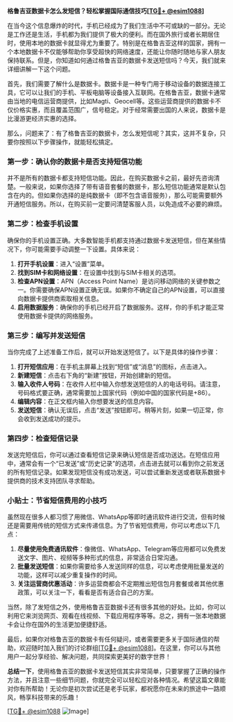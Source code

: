**格鲁吉亚数据卡怎么发短信？轻松掌握国际通信技巧[[TG💪+ @esim1088](https://t.me/s/esim1088)]**

在当今这个信息爆炸的时代，手机已经成为了我们生活中不可或缺的一部分。无论是工作还是生活，手机都为我们提供了极大的便利。而在国外旅行或者长期居住时，使用本地的数据卡就显得尤为重要了。特别是在格鲁吉亚这样的国家，拥有一个本地数据卡不仅能够帮助你享受超快的网络速度，还能让你随时随地与家人朋友保持联系。但是，你知道如何通过格鲁吉亚的数据卡发送短信吗？今天，我们就来详细讲解一下这个问题。

首先，我们需要了解什么是数据卡。数据卡是一种专门用于移动设备的数据连接工具，它可以让我们的手机、平板电脑等设备接入互联网。在格鲁吉亚，数据卡通常由当地的电信运营商提供，比如Magti、Geocell等。这些运营商提供的数据卡不仅价格实惠，而且覆盖范围广，信号稳定。对于经常需要出国的人来说，数据卡是比漫游更经济实惠的选择。

那么，问题来了：有了格鲁吉亚的数据卡，怎么发短信呢？其实，这并不复杂，只要你按照以下步骤操作，就能轻松搞定。

### 第一步：确认你的数据卡是否支持短信功能

并不是所有的数据卡都支持短信功能。因此，在购买数据卡之前，最好先咨询清楚。一般来说，如果你选择了带有语音套餐的数据卡，那么短信功能通常是默认包含在内的。但如果你选择的是纯数据卡（即不包含语音服务），那么可能需要额外开通短信服务。所以，在购买前一定要问清楚客服人员，以免造成不必要的麻烦。

### 第二步：检查手机设置

确保你的手机设置正确。大多数智能手机都支持通过数据卡发送短信，但在某些情况下，你可能需要手动调整一下设置。具体来说：

1. **打开手机设置**：进入“设置”菜单。
2. **找到SIM卡和网络设置**：在设置中找到与SIM卡相关的选项。
3. **检查APN设置**：APN（Access Point Name）是访问移动网络的关键参数之一。你需要确保APN设置正确无误。如果你不确定自己的APN设置，可以直接向数据卡提供商索取相关信息。
4. **启用数据服务**：确保你的手机已经开启了数据服务。这样，你的手机才能正常使用数据卡提供的网络服务。

### 第三步：编写并发送短信

当你完成了上述准备工作后，就可以开始发送短信了。以下是具体的操作步骤：

1. **打开短信应用**：在手机主屏幕上找到“短信”或“消息”的图标，点击进入。
2. **新建短信**：点击右下角的“新建”按钮，开始创建新的短信。
3. **输入收件人号码**：在收件人栏中输入你想发送短信的人的电话号码。请注意，号码格式要正确，通常需要加上国家代码（例如中国的国家代码是+86）。
4. **编辑内容**：在正文框内输入你想要发送的信息内容。
5. **发送短信**：确认无误后，点击“发送”按钮即可。稍等片刻，如果一切正常，你会收到发送成功的提示。

### 第四步：检查短信记录

发送完短信后，你可以通过查看短信记录来确认短信是否成功送达。在短信应用中，通常会有一个“已发送”或“历史记录”的选项，点击进去就可以看到你之前发送的所有短信记录。如果发现短信没有成功发送，可以尝试重新发送或者联系数据卡提供商的技术支持团队寻求帮助。

### 小贴士：节省短信费用的小技巧

虽然现在很多人都习惯了用微信、WhatsApp等即时通讯软件进行交流，但有时候还是需要用传统的短信方式来传递信息。为了节省短信费用，你可以考虑以下几点：

1. **尽量使用免费通讯软件**：像微信、WhatsApp、Telegram等应用都可以免费发送文字、图片、视频等多种形式的信息，非常适合日常沟通。
2. **批量发送短信**：如果你需要给多人发送同样的信息，可以考虑使用批量发送的功能，这样可以减少重复操作的时间。
3. **关注运营商优惠活动**：许多运营商都会不定期推出短信包月套餐或者其他优惠政策，可以关注一下，看看是否有适合自己的方案。

当然，除了发短信之外，使用格鲁吉亚数据卡还有很多其他的好处。比如，你可以利用它来浏览网页、观看在线视频、下载应用程序等等。总之，拥有一张本地数据卡会让你在国外的生活更加便捷舒适。

最后，如果你对格鲁吉亚的数据卡有任何疑问，或者需要更多关于国际通信的帮助，欢迎随时加入我们的讨论群组[[TG💪+ @esim1088](https://t.me/s/esim1088)]。在这里，你可以与其他用户一起分享经验、解决问题，共同探索更美好的数字世界！

**总结一下**，使用格鲁吉亚的数据卡发送短信其实非常简单，只要掌握了正确的操作方法，并且注意一些细节问题，你就完全可以轻松应对各种情况。希望这篇文章能对你有所帮助！无论你是初次尝试还是老手玩家，都祝愿你在未来的旅途中一路顺风，畅享科技带来的乐趣！

[[TG💪+ @esim1088](https://t.me/s/esim1088) ![Image](https://i.postimg.cc/4NQfJmqS/Snipaste-2025-05-13-00-14-12.png)]